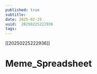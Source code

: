 ```yaml
---
published: true
subtitle: 
date: 2025-02-25
uuid:  20250225222936
tags: 
---
```


[[20250225222936]]

# Meme_Spreadsheet
